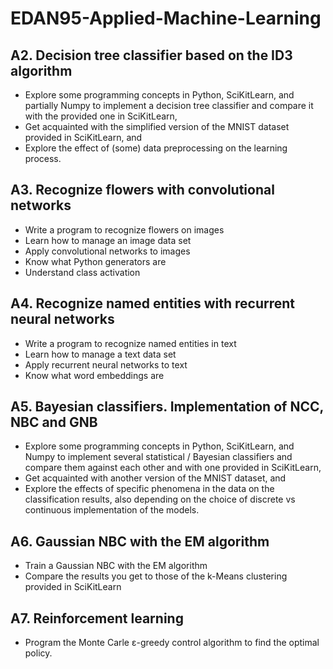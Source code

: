 # EDAN95-Applied-Machine-Learning

## A2. Decision tree classifier based on the ID3 algorithm
- Explore some programming concepts in Python, SciKitLearn, and partially Numpy to implement a decision tree classifier and compare it with the provided one in SciKitLearn,
- Get acquainted with the simplified version of the MNIST dataset provided in SciKitLearn, and 
- Explore the effect of (some) data preprocessing on the learning process.

## A3. Recognize flowers with convolutional networks
- Write a program to recognize flowers on images
- Learn how to manage an image data set
- Apply convolutional networks to images
- Know what Python generators are
- Understand class activation

## A4. Recognize named entities with recurrent neural networks
- Write a program to recognize named entities in text
- Learn how to manage a text data set
- Apply recurrent neural networks to text
- Know what word embeddings are

## A5. Bayesian classifiers. Implementation of NCC, NBC and GNB
- Explore some programming concepts in Python, SciKitLearn, and Numpy to implement several statistical / Bayesian classifiers and compare them against each other and with one provided in SciKitLearn,
- Get acquainted with another version of the MNIST dataset, and 
- Explore the effects of specific phenomena in the data on the classification results, also depending on the choice of discrete vs continuous implementation of the models. 

## A6. Gaussian NBC with the EM algorithm
- Train a Gaussian NBC with the EM algorithm
- Compare the results you get to those of the k-Means clustering provided in SciKitLearn

## A7. Reinforcement learning
- Program the Monte Carle ε-greedy control algorithm to find the optimal policy. 
